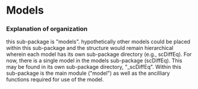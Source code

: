 
# Models

### Explanation of organization

this sub-package is "models". hypothetically other models could be placed within this sub-package and the structure would remain hierarchical wherein each model has its own sub-package directory (e.g., scDiffEq). For now, there is a single model in the models sub-package (scDiffEq). This may be found in its own sub-package directory, "_scDiffEq". Within this sub-package is the main module ("model") as well as the ancilliary functions required for use of the model. 